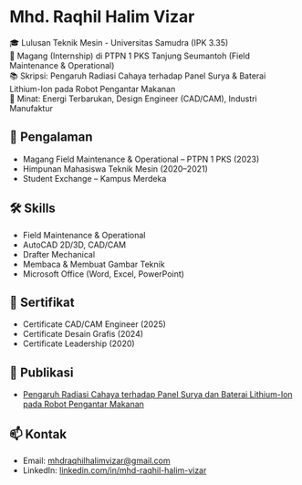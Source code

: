 # Mhd. Raqhil Halim Vizar

🎓 Lulusan Teknik Mesin - Universitas Samudra (IPK 3.35)  
🔧 Magang (Internship) di PTPN 1 PKS Tanjung Seumantoh (Field Maintenance & Operational)  
📚 Skripsi: Pengaruh Radiasi Cahaya terhadap Panel Surya & Baterai Lithium-Ion pada Robot Pengantar Makanan  
🌱 Minat: Energi Terbarukan, Design Engineer (CAD/CAM), Industri Manufaktur  

## 📌 Pengalaman
- Magang Field Maintenance & Operational – PTPN 1 PKS (2023)
- Himpunan Mahasiswa Teknik Mesin (2020–2021)
- Student Exchange – Kampus Merdeka

## 🛠️ Skills
- Field Maintenance & Operational
- AutoCAD 2D/3D, CAD/CAM
- Drafter Mechanical
- Membaca & Membuat Gambar Teknik
- Microsoft Office (Word, Excel, PowerPoint)

## 📜 Sertifikat
- Certificate CAD/CAM Engineer (2025)
- Certificate Desain Grafis (2024)
- Certificate Leadership (2020)

## 📖 Publikasi
- [Pengaruh Radiasi Cahaya terhadap Panel Surya dan Baterai Lithium-Ion pada Robot Pengantar Makanan](https://ejurnalunsam.id/index.php/jurutera/article/view/12099)

## 📫 Kontak
- Email: mhdraqhilhalimvizar@gmail.com  
- LinkedIn: [linkedin.com/in/mhd-raqhil-halim-vizar](https://www.linkedin.com/in/mhd-raqhil-halim-vizar/)  
